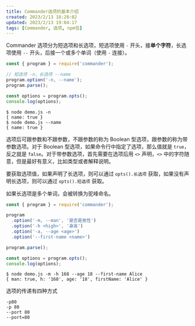 ```yaml
---
title: Commander选项的基本介绍
created: 2023/2/13 18:28:02
updated: 2023/2/13 19:04:17
tags: [Commander, 选项, npm包]
---
```


Commander 选项分为短选项和长选项，短选项使用 `-` 开头，接**单个字符**，长选项使用 `--` 开头，后接一个或多个单词（使用 `-` 连接）。

```js
const { program } = require('commander');

// 短选项 -n，长选项 --name
program.option('-n, --name');
program.parse();

const options = program.opts();
console.log(options);
```

```shell
$ node demo.js -n    
{ name: true }
$ node demo.js --name
{ name: true }
```

选项后可跟参数和不跟参数，不跟参数的称为 Boolean 型选项，跟参数的称为带参数选项。对于 Boolean 型选项，如果命令行中指定了选项，那么值就是 `true`，反之就是 `false`。对于带参数选项，首先需要在选项后用 `<>` 声明，`<>` 中的字符随意，但是最好有意义，比如类型或者解释说明。

要获取选项值，如果声明了长选项，则可以通过 `opts().长选项` 获取，如果没有声明长选项，则可以通过 `opts().短选项` 获取。

如果长选项是多个单词，会被转换为驼峰命名。

```js
const { program } = require('commander');

program
  .option('-m, --man', '是否是男性')
  .option('-h <high>', '身高')
  .option('-a, --age <age>')
  .option('--first-name <name>')

program.parse();

const options = program.opts();
console.log(options);
```

```shell
$ node demo.js -m -h 168 --age 18 --first-name Alice
{ man: true, h: '168', age: '18', firstName: 'Alice' }
```

选项的传递有四种方式

```shell
-p80
-p 80
--port 80
--port=80
```
